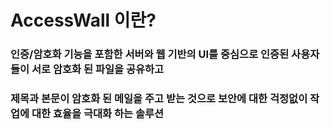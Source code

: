 # AccessWall 이란?

### 인증/암호화 기능을 포함한 서버와 웹 기반의 UI를 중심으로 인증된 사용자들이 서로 암호화 된 파일을 공유하고 
### 제목과 본문이 암호화 된 메일을 주고 받는 것으로 보안에 대한 걱정없이 작업에 대한 효율을 극대화 하는 솔루션
